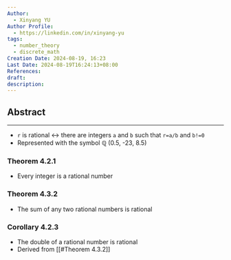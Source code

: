 ```yaml
---
Author:
  - Xinyang YU
Author Profile:
  - https://linkedin.com/in/xinyang-yu
tags:
  - number_theory
  - discrete_math
Creation Date: 2024-08-19, 16:23
Last Date: 2024-08-19T16:24:13+08:00
References: 
draft: 
description: 
---
```

## Abstract
---
- `r` is rational $\leftrightarrow$ there are integers `a` and `b` such that `r=a/b` and `b!=0`
- Represented with the symbol $\mathbb{Q}$ (0.5, -23, 8.5)

### Theorem 4.2.1
- Every integer is a rational number
### Theorem 4.3.2
- The sum of any two rational numbers is rational
### Corollary 4.2.3
- The double of a rational number is rational 
- Derived from [[#Theorem 4.3.2]]